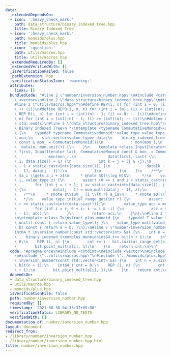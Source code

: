 ```yaml
---
data:
  _extendedDependsOn:
  - icon: ':heavy_check_mark:'
    path: data_structure/binary_indexed_tree.hpp
    title: Binary Indexed Tree
  - icon: ':heavy_check_mark:'
    path: monoids/plus.hpp
    title: monoids/plus.hpp
  - icon: ':question:'
    path: utils/macros.hpp
    title: utils/macros.hpp
  _extendedRequiredBy: []
  _extendedVerifiedWith: []
  _isVerificationFailed: false
  _pathExtension: hpp
  _verificationStatusIcon: ':warning:'
  attributes:
    links: []
  bundledCode: "#line 2 \"number/inversion_number.hpp\"\n#include <cstdint>\n#include\
    \ <vector>\n#line 2 \"data_structure/binary_indexed_tree.hpp\"\n#include <cassert>\n\
    #line 2 \"utils/macros.hpp\"\n#define REP(i, n) for (int i = 0; (i) < (int)(n);\
    \ ++ (i))\n#define REP3(i, m, n) for (int i = (m); (i) < (int)(n); ++ (i))\n#define\
    \ REP_R(i, n) for (int i = (int)(n) - 1; (i) >= 0; -- (i))\n#define REP3R(i, m,\
    \ n) for (int i = (int)(n) - 1; (i) >= (int)(m); -- (i))\n#define ALL(x) std::begin(x),\
    \ std::end(x)\n#line 5 \"data_structure/binary_indexed_tree.hpp\"\n\n/**\n * @brief\
    \ Binary Indexed Tree\n */\ntemplate <typename CommutativeMonoid>\nstruct binary_indexed_tree\
    \ {\n    typedef typename CommutativeMonoid::value_type value_type;\n    CommutativeMonoid\
    \ mon;\n    std::vector<value_type> data;\n    binary_indexed_tree(int n, CommutativeMonoid\
    \ const & mon_ = CommutativeMonoid())\n            : mon(mon_),\n            \
    \  data(n, mon.unit()) {\n    }\n    template <class InputIterator>\n    binary_indexed_tree(InputIterator\
    \ first, InputIterator last, CommutativeMonoid const & mon_ = CommutativeMonoid())\n\
    \            : mon(mon_),\n              data(first, last) {\n        REP3 (j,\
    \ 1, data.size() + 1) {\n            int k = j + (j & -j);\n            if (k\
    \ - 1 < static_cast<int>(data.size())) {\n                data[k - 1] = mon.mult(data[k\
    \ - 1], data[j - 1]);\n            }\n        }\n    }\n    /**\n     * @note\
    \ $a_i \\gets a_i + z$\n     * @note $O(\\log N)$\n     */\n    void point_mult(int\
    \ i, value_type z) {\n        assert (0 <= i and i < static_cast<int>(data.size()));\n\
    \        for (int j = i + 1; j <= static_cast<int>(data.size()); j += j & -j)\
    \ {\n            data[j - 1] = mon.mult(data[j - 1], z);\n        }\n    }\n \
    \   /**\n     * @note $\\sum _ {i \\lt r} a_i$\n     * @note $O(\\log N)$\n  \
    \   */\n    value_type initial_range_get(int r) {\n        assert (0 <= r and\
    \ r <= static_cast<int>(data.size()));\n        value_type acc = mon.unit();\n\
    \        for (int i = r; 0 < i; i -= i & -i) {\n            acc = mon.mult(data[i\
    \ - 1], acc);\n        }\n        return acc;\n    }\n};\n#line 2 \"monoids/plus.hpp\"\
    \n\ntemplate <class T>\nstruct plus_monoid {\n    typedef T value_type;\n    value_type\
    \ unit() const { return value_type(); }\n    value_type mult(value_type a, value_type\
    \ b) const { return a + b; }\n};\n#line 7 \"number/inversion_number.hpp\"\n\n\
    int64_t inversion_number(const std::vector<int> &a) {\n    int n = a.size();\n\
    \    binary_indexed_tree<plus_monoid<int64_t>> bit(n + 1);\n    int64_t cnt =\
    \ 0;\n    REP (i, n) {\n        cnt += i - bit.initial_range_get(a[i] + 1);\n\
    \        bit.point_mult(a[i], 1);\n    }\n    return cnt;\n}\n"
  code: "#pragma once\n#include <cstdint>\n#include <vector>\n#include \"../data_structure/binary_indexed_tree.hpp\"\
    \n#include \"../utils/macros.hpp\"\n#include \"../monoids/plus.hpp\"\n\nint64_t\
    \ inversion_number(const std::vector<int> &a) {\n    int n = a.size();\n    binary_indexed_tree<plus_monoid<int64_t>>\
    \ bit(n + 1);\n    int64_t cnt = 0;\n    REP (i, n) {\n        cnt += i - bit.initial_range_get(a[i]\
    \ + 1);\n        bit.point_mult(a[i], 1);\n    }\n    return cnt;\n}\n"
  dependsOn:
  - data_structure/binary_indexed_tree.hpp
  - utils/macros.hpp
  - monoids/plus.hpp
  isVerificationFile: false
  path: number/inversion_number.hpp
  requiredBy: []
  timestamp: '2021-08-30 04:35:37+09:00'
  verificationStatus: LIBRARY_NO_TESTS
  verifiedWith: []
documentation_of: number/inversion_number.hpp
layout: document
redirect_from:
- /library/number/inversion_number.hpp
- /library/number/inversion_number.hpp.html
title: number/inversion_number.hpp
---
```

